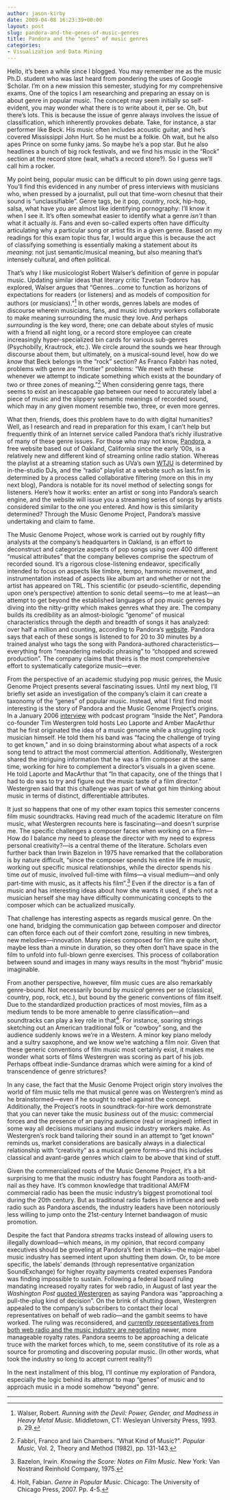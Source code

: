 ```yaml
---
author: jason-kirby
date: 2009-04-08 16:23:39+00:00
layout: post
slug: pandora-and-the-genes-of-music-genres
title: Pandora and the "genes" of music genres
categories:
- Visualization and Data Mining
---
```


Hello, it’s been a while since I blogged. You may remember me as the music Ph.D. student who was last heard from pondering the uses of Google Scholar. I’m on a new mission this semester, studying for my comprehensive exams.  One of the topics I am researching and preparing an essay on is about genre in popular music. The concept may seem initially so self-evident, you may wonder what there is to write about it, per se. Oh, but there’s lots. This is because the issue of genre always involves the issue of classification, which inherently provokes debate. Take, for instance, a star performer like Beck. His music often includes acoustic guitar, and he’s covered Mississippi John Hurt. So he must be a folkie. Oh wait, but he also apes Prince on some funky jams. So maybe he’s a pop star. But he also headlines a bunch of big rock festivals, and we find his music in the “Rock” section at the record store (wait, what’s a record store?). So I guess we’ll call him a rocker.




My point being, popular music can be difficult to pin down using genre tags. You’ll find this evidenced in any number of press interviews with musicians who, when pressed by a journalist, pull out that time-worn chesnut that their sound is “unclassifiable”. Genre tags, be it pop, country, rock, hip-hop, salsa, what have you are almost like identifying pornography: I’ll know it when I see it. It’s often somewhat easier to identify what a genre _isn’t_ than what it actually _is_. <!-- more -->Fans and even so-called experts often have difficulty articulating why a particular song or artist fits in a given genre. Based on my readings for this exam topic thus far, I would argue this is because the act of classifying something is essentially making a statement about its _meaning_:  not just semantic/musical meaning, but also meaning that’s intensely cultural, and often political.




That’s why I like musicologist Robert Walser’s definition of genre in popular music. Updating similar ideas that literary critic Tzvetan Todorov has explored, Walser argues that “Genres…come to function as horizons of expectations for readers (or listeners) and as models of composition for authors (or musicians).”[^1] In other words, genres labels are modes of discourse wherein musicians, fans, and music industry workers collaborate to make meaning surrounding the music they love. And perhaps _surrounding_ is the key word, there; one can debate about styles of music with a friend all night long, or a record store employee can create increasingly hyper-specialized bin cards for various sub-genres (Psychobilly, Krautrock, etc.). We circle around the sounds we hear through discourse about them, but ultimately, on a musical-sound level, how do we _know_ that Beck belongs in the “rock” section? As Franco Fabbri has noted, problems with genre are “frontier” problems: “We meet with these whenever we attempt to indicate something which exists at the boundary of two or three zones of meaning.”[^2] When considering genre tags, there seems to exist an inescapable gap between our need to accurately label a piece of music and the slippery semantic meanings of recorded sound, which may in any given moment resemble two, three, or even more genres.




What then, friends, does this problem have to do with digital humanities? Well, as I research and read in preparation for this exam, I can’t help but frequently think of an Internet service called Pandora that’s richly illustrative of many of these genre issues. For those who may not know, [Pandora](http://www.pandora.com), a free website based out of Oakland,  California since the early ‘00s, is a relatively new and different kind of streaming online radio station. Whereas the playlist at a streaming station such as UVa’s own [WTJU](http://wtju.net/) is determined by in-the-studio DJs, and the “radio” playlist at a website such as last.fm is determined by a process called collaborative filtering (more on this in my next blog), Pandora is notable for its novel method of selecting songs for listeners. Here’s how it works: enter an artist or song into Pandora’s search engine, and the website will issue you a streaming series of songs by artists considered similar to the one you entered. And how is this similarity determined? Through the Music Genome Project, Pandora’s massive undertaking and claim to fame.




The Music Genome Project, whose work is carried out by roughly fifty analysts at the company’s headquarters in Oakland, is an effort to deconstruct and categorize aspects of pop songs using over 400 different “musical attributes” that the company believes comprise the spectrum of recorded sound. It’s a rigorous close-listening endeavor, specifically intended to focus on aspects like timbre, tempo, harmonic movement, and instrumentation instead of aspects like album art and whether or not the artist has appeared on TRL. This scientific (or pseudo-scientific, depending upon one’s perspective) attention to sonic detail seems&mdash;to me at least&mdash;an attempt to get beyond the established languages of pop music genres by diving into the nitty-gritty which makes genres what they are. The company builds its credibility as an almost-biologic “genome” of musical characteristics through the depth and breadth of songs it has analyzed: over half a million and counting, according to Pandora’s [website](http://blog.pandora.com/faq/). Pandora says that each of these songs is listened to for 20 to 30 minutes by a trained analyst who tags the song with Pandora-authored characteristics&mdash;everything from “meandering melodic phrasing” to “chopped and screwed production”. The company claims that theirs is the most comprehensive effort to systematically categorize music&mdash;ever.




From the perspective of an academic studying pop music genres, the Music Genome Project presents several fascinating issues. Until my next blog, I’ll briefly set aside an investigation of the company’s claim it can create a taxonomy of the “genes” of popular music. Instead, what I first find most interesting is the story of Pandora and the Music Genome Project’s origins. In a January 2006 [interview](http://twit.tv/itn6) with podcast program “Inside the Net”, Pandora co-founder Tim Westergren told hosts Leo Laporte and Amber MacArthur that he first originated the idea of a music genome while a struggling rock musician himself. He told them his band was “facing the challenge of trying to get known,” and in so doing brainstorming about what aspects of a rock song tend to attract the most commercial attention. Additionally, Westergren shared the intriguing information that he was a film composer at the same time, working for hire to complement a director’s visuals in a given scene. He told Laporte and MacArthur that “In that capacity, one of the things that I had to do was to try and figure out the music taste of a film director.” Westergren said that this challenge was part of what got him thinking about music in terms of distinct, differentiable attributes.




It just so happens that one of my other exam topics this semester concerns film music soundtracks. Having read much of the academic literature on film music, what Westergren recounts here is fascinating&mdash;and doesn’t surprise me. The specific challenges a composer faces when working on a film&mdash;How do I balance my need to please the director with my need to express personal creativity?&mdash;is a central theme of the literature. Scholars even further back than Irwin Bazelon in 1975 have remarked that the collaboration is by nature difficult, “since the composer spends his entire life _in_ music, working out specific musical relationships, while the director spends his time _out_ of music, involved full-time with films&mdash;a visual medium&mdash;and only part-time with music, as it affects his film”.[^3] Even if the director is a fan of music and has interesting ideas about how she wants it used, if she’s not a musician herself she may have difficulty communicating concepts to the composer which can be actualized musically.




That challenge has interesting aspects as regards musical genre. On the one hand, bridging the communication gap between composer and director can often force each out of their comfort zone, resulting in new timbres, new melodies&mdash;innovation. Many pieces composed for film are quite short, maybe less than a minute in duration, so they often don’t have space in the film to unfold into full-blown genre exercises. This process of collaboration between sound and images in many ways results in the most “hybrid” music imaginable.




From another perspective, however, film music cues are also remarkably genre-bound. Not necessarily bound by _musical_ genres per se (classical, country, pop, rock, etc.), but bound by the generic conventions of film itself. Due to the standardized production practices of most movies, film as a medium tends to be more amenable to genre classification&mdash;and soundtracks can play a key role in that[^4]. For instance, soaring strings sketching out an American traditional folk or “cowboy” song, and the audience suddenly knows we’re in a Western. A minor key piano melody and a sultry saxophone, and we know we’re watching a film noir. Given that these generic conventions of film music most certainly exist, it makes me wonder what sorts of films Westergren was scoring as part of his job. Perhaps offbeat indie-Sundance dramas which were aiming for a kind of transcendence of genre strictures?




In any case, the fact that the Music Genome Project origin story involves the world of film music tells me that musical genre was on Westergren’s mind as he brainstormed&mdash;even if he sought to rebel against the concept. Additionally, the Project’s roots in soundtrack-for-hire work demonstrate that you can never take the music _business_ out of the music: commercial forces and the presence of an paying audience (real or imagined) inflect in some way all decisions musicians and music industry workers make. As Westergren’s rock band tailoring their sound in an attempt to “get known” reminds us, market considerations are basically always in a dialectical relationship with “creativity” as a musical genre forms&mdash;and this includes classical and avant-garde genres which claim to be above that kind of stuff.




Given the commercialized roots of the Music Genome Project, it’s a bit surprising to me that the music industry has fought Pandora as tooth-and-nail as they have. It’s common knowledge that traditional AM/FM commercial radio has been the music industry’s biggest promotional tool during the 20th century. But as traditional radio fades in influence and web radio such as Pandora ascends, the industry leaders have been notoriously less willing to jump onto the 21st-century Internet bandwagon of music promotion.




Despite the fact that Pandora _streams_ tracks instead of allowing users to illegally download&mdash;which means, in my opinion, that record company executives should be groveling at Pandora’s feet in thanks&mdash;the major-label music industry has seemed intent upon shutting them down. Or, to be more specific, the labels’ demands (through representative organization SoundExchange) for higher royalty payments created expenses Pandora was finding impossible to sustain. Following a federal board ruling mandating increased royalty rates for web radio, in August of last year the _Washington Post_ [quoted Westergren](http://www.washingtonpost.com/wp-dyn/content/article/2008/08/15/AR2008081503367_2.html) as saying Pandora was “approaching a pull-the-plug kind of decision”. On the brink of shutting down, Westergren appealed to the company’s subscribers to contact their local representatives on behalf of web radio&mdash;and the gambit seems to have worked. The ruling was reconsidered, and [currently representatives from both web radio and the music industry are negotiating](http://www.dmwmedia.com/news/2009/02/23/cnet%3A-webcasters%2C-music-industry-battling-over-royalties) newer, more manageable royalty rates. Pandora seems to be approaching a delicate truce with the market forces which, to me, seem constitutive of its role as a source for promoting and discovering popular music. (In other words, what took the industry so long to accept current reality?)




In the next installment of this blog, I’ll continue my exploration of Pandora, especially the logic behind its attempt to map “genes” of music and to approach music in a mode somehow “beyond” genre.


* * *



[^1]: Walser, Robert. _Running with the Devil: Power, Gender, and Madness in Heavy Metal Music_. Middletown, CT: Wesleyan University Press, 1993. p. 29.


[^2]: Fabbri, Franco and Iain Chambers. “What Kind of Music?”. _Popular Music,_ Vol. 2, Theory and Method (1982), pp. 131-143.


[^3]: Bazelon, Irwin. _Knowing the Score: Notes on Film Music_. New York: Van Nostrand Reinhold Company, 1975.



[^4]: Holt, Fabian. _Genre in Popular Music_. Chicago: The University of Chicago Press, 2007. Pp. 4-5.
